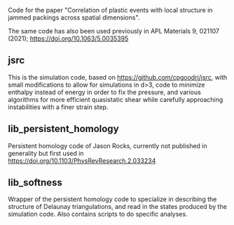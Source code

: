 Code for the paper "Correlation of plastic events with local structure in jammed packings across spatial dimensions".

The same code has also been used previously in APL Materials 9, 021107 (2021); https://doi.org/10.1063/5.0035395

## jsrc
This is the simulation code, based on https://github.com/cpgoodri/jsrc, with small modifications to allow for simulations in d>3, code to minimize enthalpy instead of energy in order to fix the pressure, and various algorithms for more efficient quasistatic shear while carefully approaching instabilities with a finer strain step.

## lib_persistent_homology
Persistent homology code of Jason Rocks, currently not published in generality but first used in https://doi.org/10.1103/PhysRevResearch.2.033234

## lib_softness
Wrapper of the persistent homology code to specialize in describing the structure of Delaunay triangulations, and read in the states produced by the simulation code. Also contains scripts to do specific analyses.
